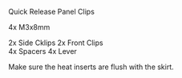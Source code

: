 Quick Release Panel Clips  

4x M3x8mm 

2x Side Cklips 
2x Front Clips  
4x Spacers 
4x Lever  

Make sure the heat inserts are flush with the skirt.
